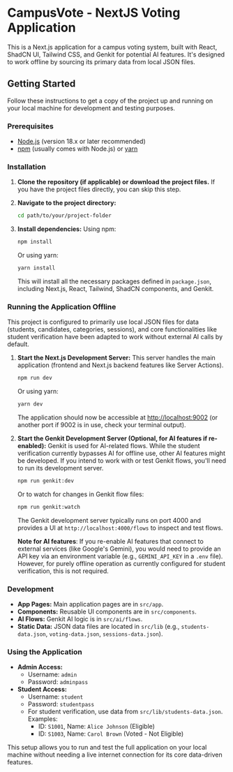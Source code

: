 
# CampusVote - NextJS Voting Application

This is a Next.js application for a campus voting system, built with React, ShadCN UI, Tailwind CSS, and Genkit for potential AI features. It's designed to work offline by sourcing its primary data from local JSON files.

## Getting Started

Follow these instructions to get a copy of the project up and running on your local machine for development and testing purposes.

### Prerequisites

*   [Node.js](https://nodejs.org/) (version 18.x or later recommended)
*   [npm](https://www.npmjs.com/) (usually comes with Node.js) or [yarn](https://yarnpkg.com/)

### Installation

1.  **Clone the repository (if applicable) or download the project files.**
    If you have the project files directly, you can skip this step.

2.  **Navigate to the project directory:**
    ```bash
    cd path/to/your/project-folder
    ```

3.  **Install dependencies:**
    Using npm:
    ```bash
    npm install
    ```
    Or using yarn:
    ```bash
    yarn install
    ```
    This will install all the necessary packages defined in `package.json`, including Next.js, React, Tailwind, ShadCN components, and Genkit.

### Running the Application Offline

This project is configured to primarily use local JSON files for data (students, candidates, categories, sessions), and core functionalities like student verification have been adapted to work without external AI calls by default.

1.  **Start the Next.js Development Server:**
    This server handles the main application (frontend and Next.js backend features like Server Actions).
    ```bash
    npm run dev
    ```
    Or using yarn:
    ```bash
    yarn dev
    ```
    The application should now be accessible at [http://localhost:9002](http://localhost:9002) (or another port if 9002 is in use, check your terminal output).

2.  **Start the Genkit Development Server (Optional, for AI features if re-enabled):**
    Genkit is used for AI-related flows. While the student verification currently bypasses AI for offline use, other AI features might be developed. If you intend to work with or test Genkit flows, you'll need to run its development server.
    ```bash
    npm run genkit:dev
    ```
    Or to watch for changes in Genkit flow files:
    ```bash
    npm run genkit:watch
    ```
    The Genkit development server typically runs on port 4000 and provides a UI at `http://localhost:4000/flows` to inspect and test flows.

    **Note for AI features**: If you re-enable AI features that connect to external services (like Google's Gemini), you would need to provide an API key via an environment variable (e.g., `GEMINI_API_KEY` in a `.env` file). However, for purely offline operation as currently configured for student verification, this is not required.

### Development

*   **App Pages:** Main application pages are in `src/app`.
*   **Components:** Reusable UI components are in `src/components`.
*   **AI Flows:** Genkit AI logic is in `src/ai/flows`.
*   **Static Data:** JSON data files are located in `src/lib` (e.g., `students-data.json`, `voting-data.json`, `sessions-data.json`).

### Using the Application

*   **Admin Access:**
    *   Username: `admin`
    *   Password: `adminpass`
*   **Student Access:**
    *   Username: `student`
    *   Password: `studentpass`
    *   For student verification, use data from `src/lib/students-data.json`. Examples:
        *   ID: `S1001`, Name: `Alice Johnson` (Eligible)
        *   ID: `S1003`, Name: `Carol Brown` (Voted - Not Eligible)

This setup allows you to run and test the full application on your local machine without needing a live internet connection for its core data-driven features.
